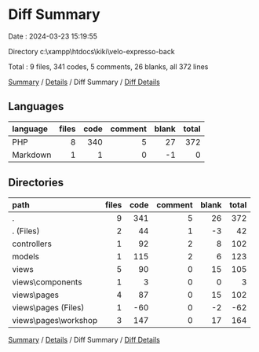 # Diff Summary

Date : 2024-03-23 15:19:55

Directory c:\\xampp\\htdocs\\kiki\\velo-expresso-back

Total : 9 files,  341 codes, 5 comments, 26 blanks, all 372 lines

[Summary](results.md) / [Details](details.md) / Diff Summary / [Diff Details](diff-details.md)

## Languages
| language | files | code | comment | blank | total |
| :--- | ---: | ---: | ---: | ---: | ---: |
| PHP | 8 | 340 | 5 | 27 | 372 |
| Markdown | 1 | 1 | 0 | -1 | 0 |

## Directories
| path | files | code | comment | blank | total |
| :--- | ---: | ---: | ---: | ---: | ---: |
| . | 9 | 341 | 5 | 26 | 372 |
| . (Files) | 2 | 44 | 1 | -3 | 42 |
| controllers | 1 | 92 | 2 | 8 | 102 |
| models | 1 | 115 | 2 | 6 | 123 |
| views | 5 | 90 | 0 | 15 | 105 |
| views\\components | 1 | 3 | 0 | 0 | 3 |
| views\\pages | 4 | 87 | 0 | 15 | 102 |
| views\\pages (Files) | 1 | -60 | 0 | -2 | -62 |
| views\\pages\\workshop | 3 | 147 | 0 | 17 | 164 |

[Summary](results.md) / [Details](details.md) / Diff Summary / [Diff Details](diff-details.md)